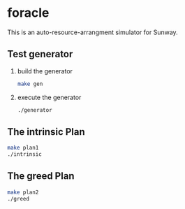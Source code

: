 # foracle

This is an auto-resource-arrangment simulator for Sunway.

## Test generator

1. build the generator
   ```bash
   make gen
   ```
2. execute the generator
   ```bash
   ./generator
   ```

## The intrinsic Plan

```bash
make plan1
./intrinsic
```

## The greed Plan

```bash
make plan2
./greed
```